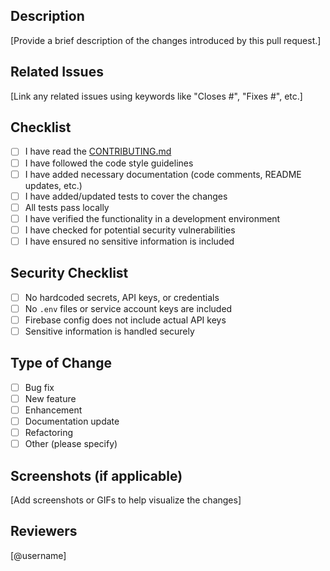 ## Description

[Provide a brief description of the changes introduced by this pull request.]

## Related Issues

[Link any related issues using keywords like "Closes #", "Fixes #", etc.]

## Checklist

- [ ] I have read the [CONTRIBUTING.md](CONTRIBUTING.md)
- [ ] I have followed the code style guidelines
- [ ] I have added necessary documentation (code comments, README updates, etc.)
- [ ] I have added/updated tests to cover the changes
- [ ] All tests pass locally
- [ ] I have verified the functionality in a development environment
- [ ] I have checked for potential security vulnerabilities
- [ ] I have ensured no sensitive information is included

## Security Checklist

- [ ] No hardcoded secrets, API keys, or credentials
- [ ] No `.env` files or service account keys are included
- [ ] Firebase config does not include actual API keys
- [ ] Sensitive information is handled securely

## Type of Change

- [ ] Bug fix
- [ ] New feature
- [ ] Enhancement
- [ ] Documentation update
- [ ] Refactoring
- [ ] Other (please specify)

## Screenshots (if applicable)

[Add screenshots or GIFs to help visualize the changes]

## Reviewers

[@username]
